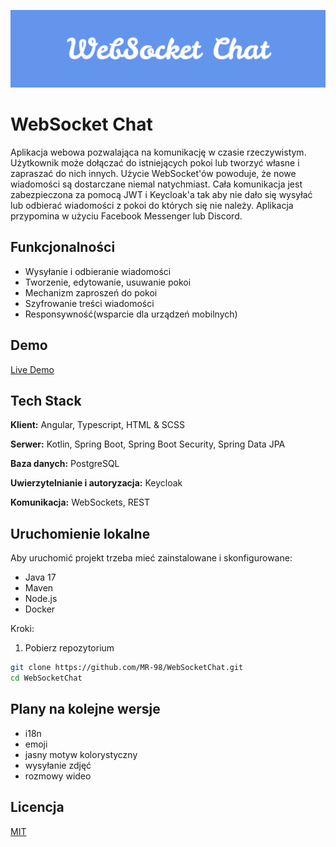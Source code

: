 ![Logo](https://raw.githubusercontent.com/MR-98/WebSocketChat/refs/heads/develop/docs/banner.png)
# WebSocket Chat

Aplikacja webowa pozwalająca na komunikację w czasie rzeczywistym. Użytkownik może dołączać do istniejących pokoi lub tworzyć własne i zapraszać do nich innych. Użycie WebSocket'ów powoduje, że nowe wiadomości są dostarczane niemal natychmiast. Cała komunikacja jest zabezpieczona za pomocą JWT i Keycloak'a tak aby nie dało się wysyłać lub odbierać wiadomości z pokoi do których się nie należy. Aplikacja przypomina w użyciu Facebook Messenger lub Discord.


## Funkcjonalności

- Wysyłanie i odbieranie wiadomości
- Tworzenie, edytowanie, usuwanie pokoi
- Mechanizm zaproszeń do pokoi
- Szyfrowanie treści wiadomości
- Responsywność(wsparcie dla urządzeń mobilnych)


## Demo
[Live Demo](https://mr98.site/chat)


## Tech Stack

**Klient:** Angular, Typescript, HTML & SCSS

**Serwer:** Kotlin, Spring Boot, Spring Boot Security, Spring Data JPA

**Baza danych:** PostgreSQL

**Uwierzytelnianie i autoryzacja:** Keycloak

**Komunikacja:** WebSockets, REST


## Uruchomienie lokalne

Aby uruchomić projekt trzeba mieć zainstalowane i skonfigurowane:
- Java 17
- Maven
- Node.js
- Docker

Kroki:
1. Pobierz repozytorium
```bash
git clone https://github.com/MR-98/WebSocketChat.git
cd WebSocketChat
```

## Plany na kolejne wersje

- i18n
- emoji
- jasny motyw kolorystyczny
- wysyłanie zdjęć
- rozmowy wideo

## Licencja

[MIT](https://choosealicense.com/licenses/mit/)

